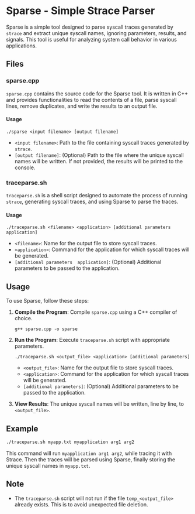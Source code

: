 # Sparse - Simple Strace Parser

Sparse is a simple tool designed to parse syscall traces generated by `strace` and extract unique syscall names, ignoring parameters, results, and signals. This tool is useful for analyzing system call behavior in various applications.

## Files

### sparse.cpp

`sparse.cpp` contains the source code for the Sparse tool. It is written in C++ and provides functionalities to read the contents of a file, parse syscall lines, remove duplicates, and write the results to an output file.

#### Usage

```
./sparse <input filename> [output filename]
```

- `<input filename>`: Path to the file containing syscall traces generated by `strace`.
- `[output filename]`: (Optional) Path to the file where the unique syscall names will be written. If not provided, the results will be printed to the console.

### traceparse.sh

`traceparse.sh` is a shell script designed to automate the process of running `strace`, generating syscall traces, and using Sparse to parse the traces.

#### Usage

```
./traceparse.sh <filename> <application> [additional parameters application]
```

- `<filename>`: Name for the output file to store syscall traces.
- `<application>`: Command for the application for which syscall traces will be generated.
- `[additional parameters  application]`: (Optional) Additional parameters to be passed to the application.

## Usage
To use Sparse, follow these steps:
1. **Compile the Program**: Compile `sparse.cpp` using a C++ compiler of choice.
   ```
   g++ sparse.cpp -o sparse
   ```

2. **Run the Program**: Execute `traceparse.sh` script with appropriate parameters.
   ```
   ./traceparse.sh <output_file> <application> [additional parameters]
   ```
   - `<output_file>`: Name for the output file to store syscall traces.
   - `<application>`: Command for the application for which syscall traces will be generated.
   - `[additional parameters]`: (Optional) Additional parameters to be passed to the application.

3. **View Results**: The unique syscall names will be written, line by line, to `<output_file>`.

## Example

```bash
./traceparse.sh myapp.txt myapplication arg1 arg2
```

This command will run `myapplication arg1 arg2`, while tracing it with Strace. Then the traces will be parsed using Sparse, finally storing the unique syscall names in `myapp.txt`.

## Note
   - The  `traceparse.sh` script will not run if the file `temp_<output_file>` already exists. This is to avoid unexpected file deletion.
